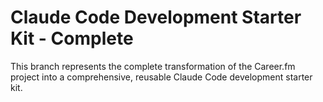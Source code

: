 # Claude Code Development Starter Kit - Complete

This branch represents the complete transformation of the Career.fm project into a comprehensive, reusable Claude Code development starter kit.

